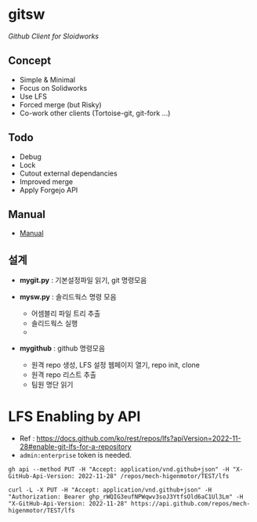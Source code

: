 # gitsw

_Github Client for Sloidworks_

## Concept
* Simple & Minimal
* Focus on Solidworks
* Use LFS
* Forced merge (but Risky)
* Co-work other clients (Tortoise-git, git-fork ...)

## Todo
* Debug
* Lock
* Cutout external dependancies
* Improved merge
* Apply Forgejo API

## Manual
* [Manual](Manual/README.md)


## 설계
* **mygit.py** : 기본설정파일 읽기, git 명령모음
* **mysw.py** : 솔리드웍스 명령 모음
  - 어셈블리 파일 트리 추출
  - 솔리드웍스 실행
  - 

* **mygithub** : github 명령모음
  - 원격 repo 생성, LFS 설정 웹페이지 열기, repo init, clone
  - 원격 repo 리스트 추출
  - 팀원 명단 읽기


# LFS Enabling by API

* Ref : https://docs.github.com/ko/rest/repos/lfs?apiVersion=2022-11-28#enable-git-lfs-for-a-repository
* `admin:enterprise` token is needed.

```
gh api --method PUT -H "Accept: application/vnd.github+json" -H "X-GitHub-Api-Version: 2022-11-28" /repos/mech-higenmotor/TEST/lfs

curl -L -X PUT -H "Accept: application/vnd.github+json" -H "Authorization: Bearer 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" -H "X-GitHub-Api-Version: 2022-11-28" https://api.github.com/repos/mech-higenmotor/TEST/lfs
```
